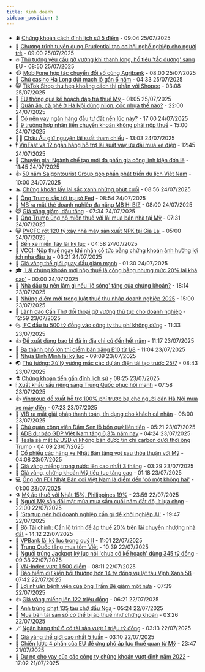 ```yaml
---
title: Kinh doanh
sidebar_position: 3
---
```


<!-- vnexpress-kinh-doanh:START -->
- ⛽️ [Chứng khoán cách đỉnh lịch sử 5 điểm](https://vnexpress.net/chung-khoan-hom-nay-25-7-vn-index-con-cach-dinh-lich-su-5-diem-4918960.html) - 09:04 25/07/2025
- 🐲 [Chương trình tuyển dụng Prudential tạo cơ hội nghề nghiệp cho người trẻ](https://vnexpress.net/chuong-trinh-tuyen-dung-prudential-tao-co-hoi-nghe-nghiep-cho-nguoi-tre-4918966.html) - 09:00 25/07/2025
- 🔥 [Thủ tướng yêu cầu gỡ vướng khi thanh long, hồ tiêu &#39;tắc đường&#39; sang EU](https://vnexpress.net/thu-tuong-yeu-cau-go-vuong-khi-thanh-long-ho-tieu-tac-duong-sang-eu-4918921.html) - 08:50 25/07/2025
- 🐵 [MobiFone hợp tác chuyển đổi số cùng Agribank](https://vnexpress.net/mobifone-hop-tac-chuyen-doi-so-cung-agribank-4918782.html) - 08:00 25/07/2025
- 🦅 [Chủ casino Hạ Long dứt mạch lỗ gần 6 năm](https://vnexpress.net/chu-casino-ha-long-dut-mach-lo-gan-6-nam-4918772.html) - 04:33 25/07/2025
- 😺 [TikTok Shop thu hẹp khoảng cách thị phần với Shopee](https://vnexpress.net/tiktok-shop-thu-hep-khoang-cach-thi-phan-voi-shopee-4918616.html) - 03:08 25/07/2025
- 🤩 [EU thông qua kế hoạch đáp trả thuế Mỹ](https://vnexpress.net/eu-thong-qua-ke-hoach-dap-tra-thue-my-4918638.html) - 01:05 25/07/2025
- 🌮 [Quán ăn, cà phê ở Hà Nội dùng nilon, cốc nhựa thế nào?](https://vnexpress.net/quan-an-ca-phe-o-ha-noi-dung-nilon-coc-nhua-the-nao-4916041.html) - 22:00 24/07/2025
- 🧰 [Có nên vay ngân hàng đầu tư đất nền lúc này?](https://vnexpress.net/co-nen-vay-ngan-hang-dau-tu-dat-nen-luc-nay-4910958.html) - 17:00 24/07/2025
- 🤔 [9 trường hợp nhận tiền chuyển khoản không phải nộp thuế](https://vnexpress.net/9-truong-hop-nhan-tien-chuyen-khoan-khong-phai-nop-thue-4917560.html) - 15:00 24/07/2025
- 🧑‍💻 [Châu Âu giữ nguyên lãi suất tham chiếu](https://vnexpress.net/chau-au-giu-nguyen-lai-suat-tham-chieu-4918580.html) - 13:03 24/07/2025
- 🕴 [VinFast và 12 ngân hàng hỗ trợ lãi suất vay ưu đãi mua xe điện](https://vnexpress.net/vinfast-va-12-ngan-hang-ho-tro-lai-suat-vay-uu-dai-mua-xe-dien-4918555.html) - 12:45 24/07/2025
- 🦩 [Chuyên gia: Ngành chế tạo mới đa phần gia công linh kiện đơn lẻ](https://vnexpress.net/chuyen-gia-nganh-che-tao-moi-da-phan-gia-cong-linh-kien-don-le-4918449.html) - 11:45 24/07/2025
- 👍 [50 năm Saigontourist Group góp phần phát triển du lịch Việt Nam](https://vnexpress.net/50-nam-saigontourist-group-gop-phan-phat-trien-du-lich-viet-nam-4918509.html) - 10:00 24/07/2025
- 🏊 [Chứng khoán lấy lại sắc xanh những phút cuối](https://vnexpress.net/chung-khoan-hom-nay-24-7-vn-index-lay-lai-sac-xanh-nhung-phut-cuoi-4918468.html) - 08:56 24/07/2025
- 🤡 [Ông Trump sắp tới trụ sở Fed](https://vnexpress.net/ong-trump-sap-toi-tru-so-fed-4918324.html) - 08:54 24/07/2025
- 👀 [MB ra mắt thẻ doanh nghiệp đa năng MB Hi BIZ](https://vnexpress.net/mb-ra-mat-the-doanh-nghiep-da-nang-mb-hi-biz-4918416.html) - 08:00 24/07/2025
- 😺 [Giá xăng giảm, dầu tăng](https://vnexpress.net/gia-xang-moi-nhat-hom-nay-24-7-4918401.html) - 07:34 24/07/2025
- 🦣 [Ông Trump ủng hộ miễn thuế với lãi mua bán nhà tại Mỹ](https://vnexpress.net/ong-trump-ung-ho-mien-thue-voi-lai-mua-ban-nha-tai-my-4918327.html) - 07:31 24/07/2025
- 😺 [PVCFC rót 120 tỷ xây nhà máy sản xuất NPK tại Gia Lai](https://vnexpress.net/pvcfc-rot-120-ty-xay-nha-may-san-xuat-npk-tai-gia-lai-4915678.html) - 05:00 24/07/2025
- 💼 [Bến xe miền Tây lãi kỷ lục](https://vnexpress.net/ben-xe-mien-tay-lai-ky-luc-4918253.html) - 04:58 24/07/2025
- 🤗 [VCCI: Nộp thuế ngay khi nhận cổ tức bằng chứng khoán ảnh hưởng lợi ích nhà đầu tư](https://vnexpress.net/vcci-nop-thue-ngay-khi-nhan-co-tuc-bang-chung-khoan-anh-huong-loi-ich-nha-dau-tu-4918260.html) - 03:21 24/07/2025
- 👀 [Giá vàng thế giới quay đầu giảm mạnh](https://vnexpress.net/gia-vang-the-gioi-quay-dau-giam-manh-4918198.html) - 01:30 24/07/2025
- 🎓 [&#39;Lãi chứng khoán mới nộp thuế là công bằng nhưng mức 20% lại khá cao&#39;](https://vnexpress.net/lai-chung-khoan-moi-nop-thue-la-cong-bang-nhung-muc-20-lai-kha-cao-4917653.html) - 00:00 24/07/2025
- 🗽 [Nhà đầu tư nên làm gì nếu &#39;lỡ sóng&#39; tăng của chứng khoán?](https://vnexpress.net/nha-dau-tu-nen-lam-gi-neu-lo-song-tang-cua-chung-khoan-4918159.html) - 18:14 23/07/2025
- 🚀 [Những điểm mới trong luật thuế thu nhập doanh nghiệp 2025](https://vnexpress.net/nhung-diem-moi-trong-luat-thue-thu-nhap-doanh-nghiep-2025-4914372.html) - 15:00 23/07/2025
- 🤗 [Lãnh đạo Cần Thơ đối thoại gỡ vướng thủ tục cho doanh nghiệp](https://vnexpress.net/lanh-dao-can-tho-doi-thoai-go-vuong-thu-tuc-cho-doanh-nghiep-4918045.html) - 12:59 23/07/2025
- 🌜 [IFC đầu tư 500 tỷ đồng vào công ty thu phí không dừng](https://vnexpress.net/ifc-dau-tu-500-ty-dong-vao-cong-ty-thu-phi-khong-dung-4918076.html) - 11:33 23/07/2025
- 👍 [Đề xuất dùng bao bì đã in địa chỉ cũ đến hết năm](https://vnexpress.net/de-xuat-dung-bao-bi-da-in-dia-chi-cu-den-het-nam-4918060.html) - 11:17 23/07/2025
- 🤖 [Ba thành phố lớn thí điểm bán xăng E10 từ 1/8](https://vnexpress.net/ba-thanh-pho-lon-thi-diem-ban-xang-e10-tu-1-8-4918065.html) - 11:04 23/07/2025
- 🫣 [Nhựa Bình Minh lãi kỷ lục](https://vnexpress.net/nhua-binh-minh-lai-ky-luc-4917994.html) - 09:09 23/07/2025
- 🌏 [Thủ tướng: Xử lý vướng mắc các dự án điện tái tạo trước 25/7](https://vnexpress.net/thu-tuong-xu-ly-vuong-mac-cac-du-an-dien-tai-tao-truoc-25-7-4917992.html) - 08:43 23/07/2025
- ⚗️ [Chứng khoán tiến gần đỉnh lịch sử](https://vnexpress.net/chung-khoan-tien-gan-dinh-lich-su-4917988.html) - 08:25 23/07/2025
- 🕯 [Xuất khẩu sầu riêng sang Trung Quốc phục hồi mạnh](https://vnexpress.net/xuat-khau-sau-rieng-sang-trung-quoc-phuc-hoi-manh-4917791.html) - 07:58 23/07/2025
- 👍 [Vingroup đề xuất hỗ trợ 100% phí trước bạ cho người dân Hà Nội mua xe máy điện](https://vnexpress.net/vingroup-de-xuat-ho-tro-100-phi-truoc-ba-cho-nguoi-dan-ha-noi-mua-xe-may-dien-4917911.html) - 07:23 23/07/2025
- 🤠 [VIB ra mắt giải pháp thanh toán, tín dụng cho khách cá nhân](https://vnexpress.net/vib-ra-mat-giai-phap-thanh-toan-tin-dung-cho-khach-ca-nhan-4917900.html) - 06:00 23/07/2025
- 🌊 [Chủ quản công viên Đầm Sen lỗ bốn quý liên tiếp](https://vnexpress.net/chu-quan-cong-vien-dam-sen-lo-bon-quy-lien-tiep-4917870.html) - 05:21 23/07/2025
- 🌈 [ADB dự báo GDP Việt Nam tăng 6,3% năm nay](https://vnexpress.net/adb-du-bao-gdp-viet-nam-tang-6-3-nam-nay-4917781.html) - 04:24 23/07/2025
- 🥳 [Tesla sẽ mất tỷ USD vì không bán được tín chỉ carbon dưới thời ông Trump](https://vnexpress.net/tesla-se-mat-ty-usd-vi-khong-ban-duoc-tin-chi-carbon-duoi-thoi-ong-trump-4917719.html) - 04:09 23/07/2025
- 🐻 [Cổ phiếu các hãng xe Nhật Bản tăng vọt sau thỏa thuận với Mỹ](https://vnexpress.net/co-phieu-cac-hang-xe-nhat-ban-tang-vot-sau-thoa-thuan-voi-my-4917776.html) - 04:08 23/07/2025
- 💫 [Giá vàng miếng trong nước lên cao nhất 3 tháng](https://vnexpress.net/gia-vang-hom-nay-ngay-13-7-4917774.html) - 03:29 23/07/2025
- 🤩 [Giá vàng, chứng khoán Mỹ tiếp tục tăng cao](https://vnexpress.net/gia-vang-chung-khoan-my-tiep-tuc-tang-cao-4917692.html) - 01:18 23/07/2025
- 💻 [Ông lớn FDI Nhật Bản coi Việt Nam là điểm đến &#39;có một không hai&#39;](https://vnexpress.net/ong-lon-fdi-nhat-ban-coi-viet-nam-la-diem-den-co-mot-khong-hai-4917638.html) - 01:00 23/07/2025
- ⚗️ [Mỹ áp thuế với Nhật 15%, Philippines 19%](https://vnexpress.net/my-ap-thue-15-voi-nhat-philippines-19-4917683.html) - 23:59 22/07/2025
- 🌈 [Người Mỹ sắp đối mặt mùa mua sắm cuối năm đắt đỏ, ít lựa chọn](https://vnexpress.net/nguoi-my-sap-doi-mat-mua-mua-sam-cuoi-nam-dat-do-it-lua-chon-4917077.html) - 22:00 22/07/2025
- 🌝 [&#39;Startup nên hỏi doanh nghiệp cần gì để khởi nghiệp AI&#39;](https://vnexpress.net/startup-nen-hoi-doanh-nghiep-can-gi-de-khoi-nghiep-ai-4917587.html) - 19:47 22/07/2025
- 🥸 [Bộ Tài chính: Cần lộ trình để áp thuế 20% trên lãi chuyển nhượng nhà đất](https://vnexpress.net/bo-tai-chinh-can-lo-trinh-de-ap-thue-20-tren-lai-chuyen-nhuong-nha-dat-4917621.html) - 14:12 22/07/2025
- 🦆 [VPBank lãi kỷ lục trong quý II](https://vnexpress.net/vpbank-lai-ky-luc-trong-quy-ii-4917538.html) - 11:01 22/07/2025
- 🌋 [Trung Quốc tăng mua tôm Việt](https://vnexpress.net/trung-quoc-tang-mua-tom-viet-4917445.html) - 10:39 22/07/2025
- 🦍 [Người trúng Jackpot kỷ lục nói &#39;chưa có kế hoạch&#39; dùng 345 tỷ đồng](https://vnexpress.net/nguoi-trung-jackpot-ky-luc-noi-chua-co-ke-hoach-dung-345-ty-dong-4917541.html) - 09:38 22/07/2025
- 🤔 [VN-Index vượt 1.500 điểm](https://vnexpress.net/vn-index-vuot-1-500-diem-4917499.html) - 08:11 22/07/2025
- 🧰 [Bảo hiểm dự kiến bồi thường hơn 14 tỷ đồng vụ lật tàu Vịnh Xanh 58](https://vnexpress.net/bao-hiem-du-kien-boi-thuong-hon-14-ty-dong-vu-lat-tau-vinh-xanh-58-4917418.html) - 07:42 22/07/2025
- 🌝 [Lợi nhuận bệnh viện của ông Trầm Bê giảm một nửa](https://vnexpress.net/loi-nhuan-benh-vien-cua-ong-tram-be-giam-mot-nua-4917411.html) - 07:39 22/07/2025
- 👍 [Giá vàng miếng lên 122 triệu đồng](https://vnexpress.net/gia-vang-mieng-len-122-trieu-dong-4917395.html) - 06:21 22/07/2025
- 🗽 [Anh trừng phạt 135 tàu chở dầu Nga](https://vnexpress.net/anh-trung-phat-135-tau-cho-dau-nga-4917323.html) - 05:24 22/07/2025
- 🐎 [Mua bán tài sản số có thể bị áp thuế như chứng khoán](https://vnexpress.net/mua-ban-tai-san-so-co-the-bi-ap-thue-nhu-chung-khoan-4917158.html) - 03:26 22/07/2025
- 🪄 [Ngân hàng thứ 6 có tài sản vượt 1 triệu tỷ đồng](https://vnexpress.net/ngan-hang-thu-6-co-tai-san-vuot-1-trieu-ty-dong-4917261.html) - 03:13 22/07/2025
- 🎊 [Giá vàng thế giới cao nhất 5 tuần](https://vnexpress.net/gia-vang-the-gioi-cao-nhat-5-tuan-4917233.html) - 03:10 22/07/2025
- 🗽 [Chiến lược 4 phần của EU để ứng phó áp lực thuế quan từ Mỹ](https://vnexpress.net/chien-luoc-4-phan-cua-eu-de-ung-pho-ap-luc-thue-quan-tu-my-4916947.html) - 23:47 21/07/2025
- 🦩 [Dư nợ cho vay của các công ty chứng khoán vượt đỉnh năm 2022](https://vnexpress.net/du-no-cho-vay-cua-cac-cong-ty-chung-khoan-vuot-dinh-nam-2022-4916952.html) - 17:02 21/07/2025<!-- vnexpress-kinh-doanh:END -->
